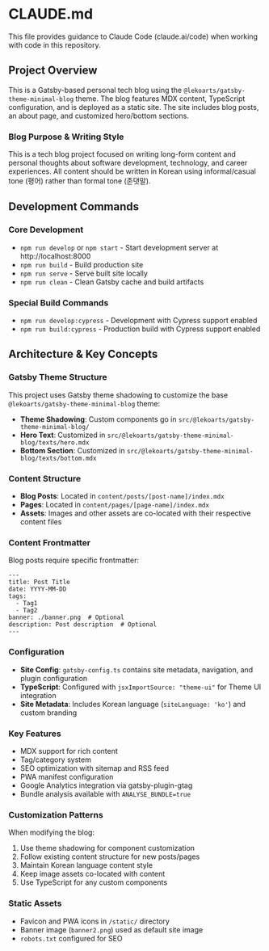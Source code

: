 # CLAUDE.md

This file provides guidance to Claude Code (claude.ai/code) when working with code in this repository.

## Project Overview

This is a Gatsby-based personal tech blog using the `@lekoarts/gatsby-theme-minimal-blog` theme. The blog features MDX content, TypeScript configuration, and is deployed as a static site. The site includes blog posts, an about page, and customized hero/bottom sections.

### Blog Purpose & Writing Style
This is a tech blog project focused on writing long-form content and personal thoughts about software development, technology, and career experiences. All content should be written in Korean using informal/casual tone (평어) rather than formal tone (존댓말).

## Development Commands

### Core Development
- `npm run develop` or `npm start` - Start development server at http://localhost:8000
- `npm run build` - Build production site
- `npm run serve` - Serve built site locally
- `npm run clean` - Clean Gatsby cache and build artifacts

### Special Build Commands
- `npm run develop:cypress` - Development with Cypress support enabled
- `npm run build:cypress` - Production build with Cypress support enabled

## Architecture & Key Concepts

### Gatsby Theme Structure
This project uses Gatsby theme shadowing to customize the base `@lekoarts/gatsby-theme-minimal-blog` theme:

- **Theme Shadowing**: Custom components go in `src/@lekoarts/gatsby-theme-minimal-blog/`
- **Hero Text**: Customized in `src/@lekoarts/gatsby-theme-minimal-blog/texts/hero.mdx`
- **Bottom Section**: Customized in `src/@lekoarts/gatsby-theme-minimal-blog/texts/bottom.mdx`

### Content Structure
- **Blog Posts**: Located in `content/posts/[post-name]/index.mdx`
- **Pages**: Located in `content/pages/[page-name]/index.mdx`
- **Assets**: Images and other assets are co-located with their respective content files

### Content Frontmatter
Blog posts require specific frontmatter:
```mdx
---
title: Post Title
date: YYYY-MM-DD
tags:
  - Tag1
  - Tag2
banner: ./banner.png  # Optional
description: Post description  # Optional
---
```

### Configuration
- **Site Config**: `gatsby-config.ts` contains site metadata, navigation, and plugin configuration
- **TypeScript**: Configured with `jsxImportSource: "theme-ui"` for Theme UI integration
- **Site Metadata**: Includes Korean language (`siteLanguage: 'ko'`) and custom branding

### Key Features
- MDX support for rich content
- Tag/category system
- SEO optimization with sitemap and RSS feed
- PWA manifest configuration
- Google Analytics integration via gatsby-plugin-gtag
- Bundle analysis available with `ANALYSE_BUNDLE=true`

### Customization Patterns
When modifying the blog:
1. Use theme shadowing for component customization
2. Follow existing content structure for new posts/pages
3. Maintain Korean language content style
4. Keep image assets co-located with content
5. Use TypeScript for any custom components

### Static Assets
- Favicon and PWA icons in `/static/` directory
- Banner image (`banner2.png`) used as default site image
- `robots.txt` configured for SEO